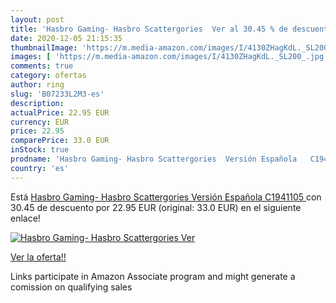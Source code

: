 ```yaml
---
layout: post
title: 'Hasbro Gaming- Hasbro Scattergories  Ver al 30.45 % de descuento'
date: 2020-12-05 21:15:35
thumbnailImage: 'https://m.media-amazon.com/images/I/4130ZHagKdL._SL200_.jpg'
images: [ 'https://m.media-amazon.com/images/I/4130ZHagKdL._SL200_.jpg' ]
comments: true
category: ofertas
author: ring
slug: 'B07233L2M3-es'
description:
actualPrice: 22.95 EUR
currency: EUR
price: 22.95
comparePrice: 33.0 EUR
inStock: true
prodname: 'Hasbro Gaming- Hasbro Scattergories  Versión Española   C1941105 '
country: 'es'
---
```


Está [Hasbro Gaming- Hasbro Scattergories  Versión Española   C1941105 ](https://www.amazon.es/dp/B07233L2M3/?tag=tolees-21) con 30.45 de descuento por 22.95 EUR (original: 33.0 EUR) en el siguiente enlace!

[![Hasbro Gaming- Hasbro Scattergories  Ver](https://m.media-amazon.com/images/I/4130ZHagKdL._SL200_.jpg)](https://www.amazon.es/dp/B07233L2M3/?tag=tolees-21)

[Ver la oferta!!](https://www.amazon.es/dp/B07233L2M3/?tag=tolees-21)

Links participate in Amazon Associate program and might generate a comission on qualifying sales


